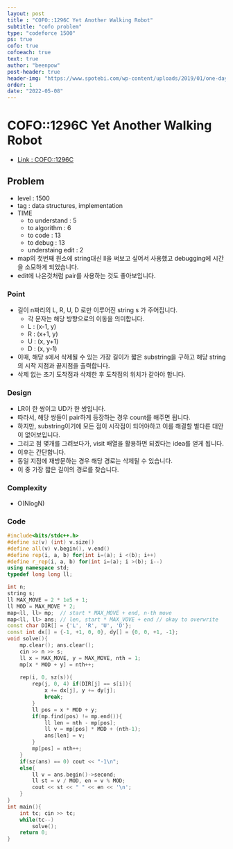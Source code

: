 ```yaml
---
layout: post
title : "COFO::1296C Yet Another Walking Robot"
subtitle: "cofo problem"
type: "codeforce 1500"
ps: true
cofo: true
cofoeach: true
text: true
author: "beenpow"
post-header: true
header-img: "https://www.spotebi.com/wp-content/uploads/2019/01/one-day-day-one-workout-motivation-spotebi.jpg"
order: 1
date: "2022-05-08"
---
```

# COFO::1296C Yet Another Walking Robot
- [Link : COFO::1296C](https://codeforces.com/problemset/problem/1296/C)


## Problem 

- level : 1500
- tag : data structures, implementation
- TIME
  - to understand    : 5
  - to algorithm     : 6
  - to code          : 13
  - to debug         : 13
  - understaing edit : 2
- map의 첫번째 원소에 string대신 ll을 써보고 싶어서 사용했고 debugging에 시간을 소모하게 되었습니다.
- edit에 나온것처럼 pair를 사용하는 것도 좋아보입니다.

### Point
- 길이 n짜리의 L, R, U, D 로만 이루어진 string s 가 주어집니다.
  - 각 문자는 해당 방향으로의 이동을 의미합니다.
  - L : (x-1, y)
  - R : (x+1, y)
  - U : (x, y+1)
  - D : (x, y-1)
- 이때, 해당 s에서 삭제될 수 있는 가장 길이가 짧은 substring을 구하고 해당 string의 시작 지점과 끝지점을 출력합니다.
- 삭제 없는 초기 도착점과 삭제한 후 도착점의 위치가 같아야 합니다.

### Design
- LR이 한 쌍이고 UD가 한 쌍입니다.
- 따라서, 해당 쌍들이 pair하게 등장하는 경우 count를 해주면 됩니다.
- 하지만, substring이기에 모든 점이 시작점이 되어야하고 이를 해결할 별다른 대안이 없어보입니다.
- 그리고 점 몇개를 그려보다가, visit 배열을 활용하면 되겠다는 idea를 얻게 됩니다.
- 이후는 간단합니다.
- 동일 지점에 재방문하는 경우 해당 경로는 삭제될 수 있습니다.
- 이 중 가장 짧은 길이의 경로를 찾습니다.

### Complexity
- O(NlogN)

### Code

```cpp
#include<bits/stdc++.h>
#define sz(v) (int) v.size()
#define all(v) v.begin(), v.end()
#define rep(i, a, b) for(int i=(a); i <(b); i++)
#define r_rep(i, a, b) for(int i=(a); i >(b); i--)
using namespace std;
typedef long long ll;

int n;
string s;
ll MAX_MOVE = 2 * 1e5 + 1;
ll MOD = MAX_MOVE * 2;
map<ll, ll> mp;  // start * MAX_MOVE + end, n-th move
map<ll, ll> ans; // len, start * MAX_VOVE + end // okay to overwrite
const char DIR[] = {'L', 'R', 'U', 'D'};
const int dx[] = {-1, +1, 0, 0}, dy[] = {0, 0, +1, -1};
void solve(){
    mp.clear(); ans.clear();
    cin >> n >> s;
    ll x = MAX_MOVE, y = MAX_MOVE, nth = 1;
    mp[x * MOD + y] = nth++;
    
    rep(i, 0, sz(s)){
        rep(j, 0, 4) if(DIR[j] == s[i]){
            x += dx[j], y += dy[j];
            break;
        }
        ll pos = x * MOD + y;
        if(mp.find(pos) != mp.end()){
            ll len = nth - mp[pos];
            ll v = mp[pos] * MOD + (nth-1);
            ans[len] = v;
        }
        mp[pos] = nth++;
    }
    if(sz(ans) == 0) cout << "-1\n";
    else{
        ll v = ans.begin()->second;
        ll st = v / MOD, en = v % MOD;
        cout << st << " " << en << '\n';
    }
}
int main(){
    int tc; cin >> tc;
    while(tc--)
        solve();
    return 0;
}
```
